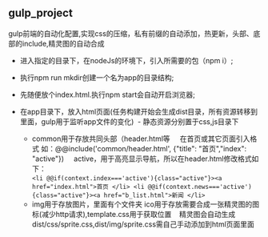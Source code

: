 ## gulp_project
gulp前端的自动化配置,实现css的压缩，私有前缀的自动添加，热更新，头部、底部的include,精灵图的自动合成

- 进入指定的目录下，在nodeJs的环境下，引入所需要的包（npm i）;

- 执行npm run mkdir创建一个名为app的目录结构;

- 先随便放个index.html.执行npm start会自动开启浏览器;

- 在app目录下，放入html页面(任务构建开始会生成dist目录，所有资源转移到里面，gulp用于监听app文件的变化)
  - 静态资源分别置于css,js目录下
  - common用于存放共同头部（header.html等
     在首页或其它页面引入格式  如：@@include('common/header.html', {"title": "首页","index": "active"})
     active，用于高亮显示导航，所以在header.html修改格式如下：<br />
       ``<li @@if(context.index==='active'){class="active"}><a href="index.html">首页 </li>
		 <li @@if(context.news==='active'){class="active"}><a href="b_list.html">新闻 </li>``   
  - img用于存放图片，里面有个文件夹 ico用于存放需要合成一张精灵图的图标(减少http请求),template.css用于获取位置
    精灵图会自动生成dist/css/sprite.css,dist/img/sprite.css需自己手动添加到html页面里面
